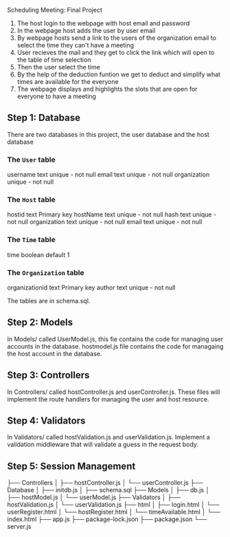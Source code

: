 Scheduling Meeting: Final Project 

1) The host login to the webpage with host email and password
2) In the webpage host adds the user by user email 
3) By webpage hosts send a link to the users of the organization email to select the time they can't have a meeting 
4) User recieves the mail and they get to click the link which will open to the table of time selection 
5) Then the user select the time
6) By the help of the deduction funtion we get to deduct and simplify what times are available for the everyone
7) The webpage displays and highlights the slots that are open for everyone to have a meeting 

## Step 1: Database
There are two databases in this project, the user database and the host database

### The `User` table
   username text unique - not null
   email text unique - not null
   organization unique - not null 
   
### The `Host` table
  hostid text Primary key
  hostName text unique - not null
  hash text unique - not null 
  organization text unique - not null
  email text unique - not null

### The `Time` table
  time boolean default 1 
 
### The `Organization` table
   organizationid text Primary key
   author text unique - not null 
 
The tables are in schema.sql. 

## Step 2: Models 
In Models/ called UserModel.js, this fie contains the code for managing user accounts in the database. hostmodel.js file contains the code for managaing the host account in the database. 

## Step 3: Controllers 
In Controllers/ called hostController.js and userController.js. These files will implement the route handlers for managing the user and host resource.

## Step 4: Validators 

In Validators/ called hostValidation.js and userValidation.js. Implement a validation middleware that will validate a guess in the request body.

## Step 5: Session Management 



├── Controllers
│   ├── hostController.js
│   └── userController.js
├── Database
│   ├── initdb.js
│   ├── schema.sql
├── Models
│   ├── db.js
│   ├── hostModel.js
│   └── userModel.js
├── Validators
│   ├── hostValidation.js
│   └── userValidation.js
├── html
│   ├── login.html
│   └── userRegister.html
│   └── hostRegister.html
│   └── timeAvailable.html
│   └── index.html
├── app.js
├── package-lock.json
├── package.json
└── server.js







